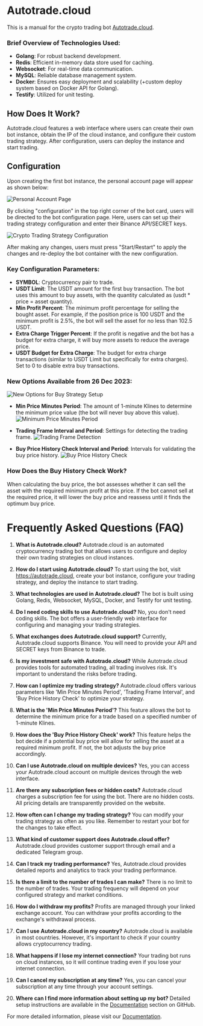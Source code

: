 # Autotrade.cloud

This is a manual for the crypto trading bot [Autotrade.cloud](https://autotrade.cloud).

### Brief Overview of Technologies Used: 
- **Golang**: For robust backend development.
- **Redis**: Efficient in-memory data store used for caching.
- **Websocket**: For real-time data communication.
- **MySQL**: Reliable database management system.
- **Docker**: Ensures easy deployment and scalability (+custom deploy system based on Docker API for Golang).
- **Testify**: Utilized for unit testing.

## How Does It Work?

Autotrade.cloud features a web interface where users can create their own bot instance, obtain the IP of the cloud instance, and configure their custom trading strategy. After configuration, users can deploy the instance and start trading.

## Configuration

Upon creating the first bot instance, the personal account page will appear as shown below:

![Personal Account Page](/images/image_1.png "Personal Account Page")

By clicking "configuration" in the top right corner of the bot card, users will be directed to the bot configuration page. Here, users can set up their trading strategy configuration and enter their Binance API/SECRET keys.

![Crypto Trading Strategy Configuration](/images/image_2.png "Crypto Trading Strategy Configuration")

After making any changes, users must press "Start/Restart" to apply the changes and re-deploy the bot container with the new configuration.

### Key Configuration Parameters:
- **SYMBOL**: Cryptocurrency pair to trade.
- **USDT Limit**: The USDT amount for the first buy transaction. The bot uses this amount to buy assets, with the quantity calculated as (usdt * price = asset quantity).
- **Min Profit Percent**: The minimum profit percentage for selling the bought asset. For example, if the position price is 100 USDT and the minimum profit is 2.5%, the bot will sell the asset for no less than 102.5 USDT.
- **Extra Charge Trigger Percent**: If the profit is negative and the bot has a budget for extra charge, it will buy more assets to reduce the average price.
- **USDT Budget for Extra Charge**: The budget for extra charge transactions (similar to USDT Limit but specifically for extra charges). Set to 0 to disable extra buy transactions.

### New Options Available from 26 Dec 2023:
![New Options for Buy Strategy Setup](/images/image_3.png "New Options for Buy Strategy Setup")

- **Min Price Minutes Period**: The amount of 1-minute Klines to determine the minimum price value (the bot will never buy above this value).
  ![Minimum Price Minutes Period](/images/image_4.png "Minimum Price Minutes Period")

- **Trading Frame Interval and Period**: Settings for detecting the trading frame.
  ![Trading Frame Detection](/images/image_5.png "Trading Frame Detection")

- **Buy Price History Check Interval and Period**: Intervals for validating the buy price history.
  ![Buy Price History Check](/images/image_6.png "Buy Price History Check")

### How Does the Buy History Check Work?
When calculating the buy price, the bot assesses whether it can sell the asset with the required minimum profit at this price. If the bot cannot sell at the required price, it will lower the buy price and reassess until it finds the optimum buy price.


# Frequently Asked Questions (FAQ)

1. **What is Autotrade.cloud?**
   Autotrade.cloud is an automated cryptocurrency trading bot that allows users to configure and deploy their own trading strategies on cloud instances.

2. **How do I start using Autotrade.cloud?**
   To start using the bot, visit https://autotrade.cloud, create your bot instance, configure your trading strategy, and deploy the instance to start trading.

3. **What technologies are used in Autotrade.cloud?**
   The bot is built using Golang, Redis, Websocket, MySQL, Docker, and Testify for unit testing.

4. **Do I need coding skills to use Autotrade.cloud?**
   No, you don't need coding skills. The bot offers a user-friendly web interface for configuring and managing your trading strategies.

5. **What exchanges does Autotrade.cloud support?**
   Currently, Autotrade.cloud supports Binance. You will need to provide your API and SECRET keys from Binance to trade.

6. **Is my investment safe with Autotrade.cloud?**
   While Autotrade.cloud provides tools for automated trading, all trading involves risk. It's important to understand the risks before trading.

7. **How can I optimize my trading strategy?**
   Autotrade.cloud offers various parameters like 'Min Price Minutes Period', 'Trading Frame Interval', and 'Buy Price History Check' to optimize your strategy.

8. **What is the 'Min Price Minutes Period'?**
   This feature allows the bot to determine the minimum price for a trade based on a specified number of 1-minute Klines.

9. **How does the 'Buy Price History Check' work?**
    This feature helps the bot decide if a potential buy price will allow for selling the asset at a required minimum profit. If not, the bot adjusts the buy price accordingly.

10. **Can I use Autotrade.cloud on multiple devices?**
    Yes, you can access your Autotrade.cloud account on multiple devices through the web interface.

11. **Are there any subscription fees or hidden costs?**
    Autotrade.cloud charges a subscription fee for using the bot. There are no hidden costs. All pricing details are transparently provided on the website.

12. **How often can I change my trading strategy?**
    You can modify your trading strategy as often as you like. Remember to restart your bot for the changes to take effect.

13. **What kind of customer support does Autotrade.cloud offer?**
    Autotrade.cloud provides customer support through email and a dedicated Telegram group.

14. **Can I track my trading performance?**
    Yes, Autotrade.cloud provides detailed reports and analytics to track your trading performance.

15. **Is there a limit to the number of trades I can make?**
    There is no limit to the number of trades. Your trading frequency will depend on your configured strategy and market conditions.

16. **How do I withdraw my profits?**
    Profits are managed through your linked exchange account. You can withdraw your profits according to the exchange's withdrawal process.

17. **Can I use Autotrade.cloud in my country?**
    Autotrade.cloud is available in most countries. However, it's important to check if your country allows cryptocurrency trading.

18. **What happens if I lose my internet connection?**
    Your trading bot runs on cloud instances, so it will continue trading even if you lose your internet connection.

19. **Can I cancel my subscription at any time?**
    Yes, you can cancel your subscription at any time through your account settings.

20. **Where can I find more information about setting up my bot?**
    Detailed setup instructions are available in the [Documentation](https://github.com/AndreyMashukov/autotrade.cloud/blob/main/README.md) section on GitHub.

For more detailed information, please visit our [Documentation](https://github.com/AndreyMashukov/autotrade.cloud/blob/main/README.md).
